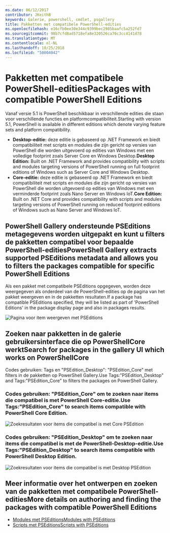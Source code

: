 ```yaml
---
ms.date: 06/12/2017
contributor: JKeithB
keywords: Galerie, powershell, cmdlet, psgallery
title: Pakketten met compatibele PowerShell-edities
ms.openlocfilehash: e16cfb0ee30e344c9399bec2985baafc5a252fd7
ms.sourcegitcommit: 98b7cfd8ad5718efa8e320526ca76c3cc4141d78
ms.translationtype: MT
ms.contentlocale: nl-NL
ms.lasthandoff: 10/25/2018
ms.locfileid: "50004042"
---
```

# <a name="packages-with-compatible-powershell-editions"></a><span data-ttu-id="2a7dd-103">Pakketten met compatibele PowerShell-edities</span><span class="sxs-lookup"><span data-stu-id="2a7dd-103">Packages with compatible PowerShell Editions</span></span>

<span data-ttu-id="2a7dd-104">Vanaf versie 5.1 is PowerShell beschikbaar in verschillende edities die staan voor verschillende functies en platformcompatibiliteit.</span><span class="sxs-lookup"><span data-stu-id="2a7dd-104">Starting with version 5.1, PowerShell is available in different editions which denote varying feature sets and platform compatibility.</span></span>

- <span data-ttu-id="2a7dd-105">**Desktop-editie:** deze editie is gebaseerd op .NET Framework en biedt compatibiliteit met scripts en modules die zijn gericht op versies van PowerShell die worden uitgevoerd op edities van Windows met een volledige footprint zoals Server Core en Windows Desktop.</span><span class="sxs-lookup"><span data-stu-id="2a7dd-105">**Desktop Edition:** Built on .NET Framework and provides compatibility with scripts and modules targeting versions of PowerShell running on full footprint editions of Windows such as Server Core and Windows Desktop.</span></span>
- <span data-ttu-id="2a7dd-106">**Core-editie:** deze editie is gebaseerd op .NET Framework en biedt compatibiliteit met scripts en modules die zijn gericht op versies van PowerShell die worden uitgevoerd op edities van Windows met een verminderde footprint zoals Nano Server en Windows IoT.</span><span class="sxs-lookup"><span data-stu-id="2a7dd-106">**Core Edition:** Built on .NET Core and provides compatibility with scripts and modules targeting versions of PowerShell running on reduced footprint editions of Windows such as Nano Server and Windows IoT.</span></span>

## <a name="powershell-gallery-extracts-supported-pseditions-metadata-and-allows-you-to-filters-the-packages-compatible-for-specific-powershell-editions"></a><span data-ttu-id="2a7dd-107">PowerShell Gallery ondersteunde PSEditions metagegevens worden uitgepakt en kunt u filters de pakketten compatibel voor bepaalde PowerShell-edities</span><span class="sxs-lookup"><span data-stu-id="2a7dd-107">PowerShell Gallery extracts supported PSEditions metadata and allows you to filters the packages compatible for specific PowerShell Editions</span></span>

<span data-ttu-id="2a7dd-108">Als een pakket met compatibele PSEditions opgegeven, worden deze weergegeven als onderdeel van de PowerShell-edities op de pagina van het pakket weergeven en in de pakketten resultaten.</span><span class="sxs-lookup"><span data-stu-id="2a7dd-108">If a package has compatible PSEditions specified, they will be listed as part of 'PowerShell Editions' in the package display page and also in packages results.</span></span>

![Pagina voor item weergeven met PSEditions](../../Images/manual_package_download.png)

## <a name="search-for-packages-in-the-gallery-ui-which-works-on-powershellcore"></a><span data-ttu-id="2a7dd-110">Zoeken naar pakketten in de galerie gebruikersinterface die op PowerShellCore werkt</span><span class="sxs-lookup"><span data-stu-id="2a7dd-110">Search for packages in the gallery UI which works on PowerShellCore</span></span>

<span data-ttu-id="2a7dd-111">Codes gebruiken: Tags en "PSEdition_Desktop": "PSEdition_Core" met filters in de pakketten op PowerShell Gallery.</span><span class="sxs-lookup"><span data-stu-id="2a7dd-111">Use Tags:"PSEdition_Desktop" and Tags:"PSEdition_Core" to filters the packages on PowerShell Gallery.</span></span>

### <a name="use-tagspseditioncore-to-search-items-compatible-with-powershell-core-edition"></a><span data-ttu-id="2a7dd-112">Codes gebruiken: "PSEdition_Core" om te zoeken naar items die compatibel is met PowerShell Core-editie.</span><span class="sxs-lookup"><span data-stu-id="2a7dd-112">Use Tags:"PSEdition_Core" to search items compatible with PowerShell Core Edition.</span></span>

![Zoekresultaten voor items die compatibel is met Core PSEdition](../../Images/SearchResultsWithPSEditions.PNG)

### <a name="use-tagspseditiondesktop-to-search-items-compatible-with-powershell-desktop-edition"></a><span data-ttu-id="2a7dd-114">Codes gebruiken: "PSEdition_Desktop" om te zoeken naar items die compatibel is met de PowerShell-Desktop-editie.</span><span class="sxs-lookup"><span data-stu-id="2a7dd-114">Use Tags:"PSEdition_Desktop" to search items compatible with PowerShell Desktop Edition.</span></span>

![Zoekresultaten voor items die compatibel is met Desktop PSEdition](../../Images/SearchResultsWithPSEdition-Desktop.PNG)

## <a name="more-details-on-authoring-and-finding-the-packages-with-compatible-powershell-editions"></a><span data-ttu-id="2a7dd-116">Meer informatie over het ontwerpen en zoeken van de pakketten met compatibele PowerShell-edities</span><span class="sxs-lookup"><span data-stu-id="2a7dd-116">More details on authoring and finding the packages with compatible PowerShell Editions</span></span>

- [<span data-ttu-id="2a7dd-117">Modules met PSEditions</span><span class="sxs-lookup"><span data-stu-id="2a7dd-117">Modules with PSEditions</span></span>](../../concepts/module-psedition-support.md)
- [<span data-ttu-id="2a7dd-118">Scripts met PSEditions</span><span class="sxs-lookup"><span data-stu-id="2a7dd-118">Scripts with PSEditions</span></span>](../../concepts/script-psedition-support.md)
